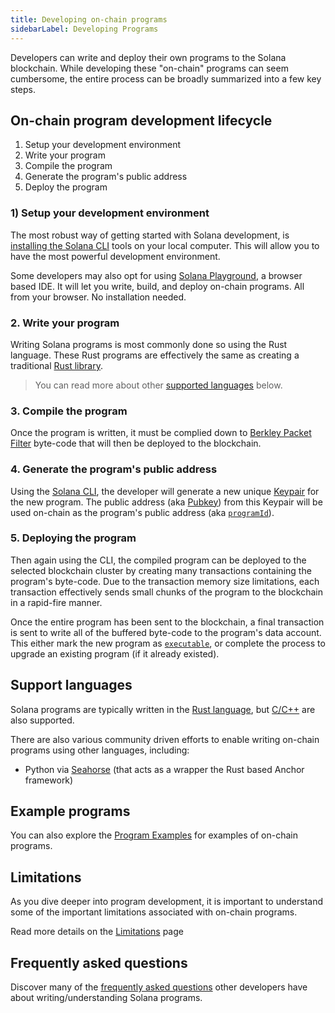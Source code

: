 ```yaml
---
title: Developing on-chain programs
sidebarLabel: Developing Programs
---
```


Developers can write and deploy their own programs to the Solana blockchain.
While developing these "on-chain" programs can seem cumbersome, the entire
process can be broadly summarized into a few key steps.

## On-chain program development lifecycle

1. Setup your development environment
2. Write your program
3. Compile the program
4. Generate the program's public address
5. Deploy the program

### 1) Setup your development environment

The most robust way of getting started with Solana development, is
[installing the Solana CLI](https://docs.solanalabs.com/cli/install) tools on
your local computer. This will allow you to have the most powerful development
environment.

Some developers may also opt for using
[Solana Playground](https://beta.solpg.io/), a browser based IDE. It will let
you write, build, and deploy on-chain programs. All from your browser. No
installation needed.

### 2. Write your program

Writing Solana programs is most commonly done so using the Rust language. These
Rust programs are effectively the same as creating a traditional
[Rust library](https://doc.rust-lang.org/rust-by-example/crates/lib.html).

> You can read more about other [supported languages](#support-languages) below.

### 3. Compile the program

Once the program is written, it must be complied down to
[Berkley Packet Filter](/docs/programs/faq.md#berkeley-packet-filter-bpf)
byte-code that will then be deployed to the blockchain.

### 4. Generate the program's public address

Using the [Solana CLI](https://docs.solanalabs.com/cli/install), the developer
will generate a new unique [Keypair](/docs/terminology.md#keypair) for the new
program. The public address (aka
[Pubkey](/docs/terminology.md#public-key-pubkey)) from this Keypair will be used
on-chain as the program's public address (aka
[`programId`](/docs/terminology.md#program-id)).

### 5. Deploying the program

Then again using the CLI, the compiled program can be deployed to the selected
blockchain cluster by creating many transactions containing the program's
byte-code. Due to the transaction memory size limitations, each transaction
effectively sends small chunks of the program to the blockchain in a rapid-fire
manner.

Once the entire program has been sent to the blockchain, a final transaction is
sent to write all of the buffered byte-code to the program's data account. This
either mark the new program as
[`executable`](/docs/core/accounts.md#executable), or complete the process to
upgrade an existing program (if it already existed).

## Support languages

Solana programs are typically written in the
[Rust language](/docs/programs/lang-rust.md), but
[C/C++](/docs/programs/lang-c.md) are also supported.

There are also various community driven efforts to enable writing on-chain
programs using other languages, including:

- Python via [Seahorse](https://seahorse.dev/) (that acts as a wrapper the Rust
  based Anchor framework)

## Example programs

You can also explore the [Program Examples](/docs/programs/examples.md) for
examples of on-chain programs.

## Limitations

As you dive deeper into program development, it is important to understand some
of the important limitations associated with on-chain programs.

Read more details on the [Limitations](/docs/programs/limitations.md) page

## Frequently asked questions

Discover many of the [frequently asked questions](/docs/programs/faq.md) other
developers have about writing/understanding Solana programs.
